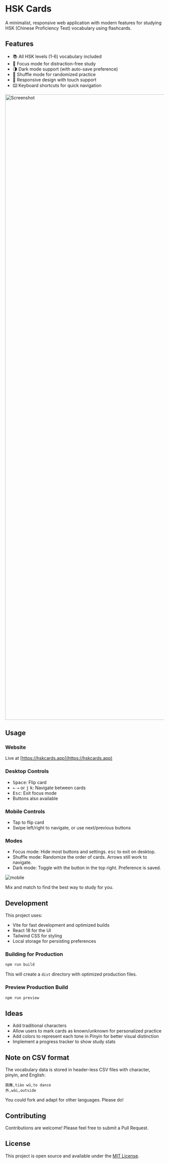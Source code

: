 # HSK Cards

A minimalist, responsive web application with modern features for studying HSK (Chinese Proficiency Test) vocabulary using flashcards.

## Features

- 📚 All HSK levels (1-6) vocabulary included
- 🎯 Focus mode for distraction-free study
- 🌗 Dark mode support (with auto-save preference)
- 🔄 Shuffle mode for randomized practice
- 📱 Responsive design with touch support
- ⌨️ Keyboard shortcuts for quick navigation

<img width="1986" alt="Screenshot" src="https://github.com/user-attachments/assets/e3333b30-bad8-465e-aea9-7cfdca2676eb" />

## Usage

### Website

Live at [https://hskcards.app](https://hskcards.app)

### Desktop Controls

- <kbd>Space</kbd>: Flip card
- <kbd>←</kbd> <kbd>→</kbd> or <kbd>j</kbd> <kbd>k</kbd>: Navigate between cards
- <kbd>Esc</kbd>: Exit focus mode
- Buttons also available

### Mobile Controls

- Tap to flip card
- Swipe left/right to navigate, or use next/previous buttons

### Modes

- Focus mode: Hide most buttons and settings. <kbd>esc</kbd> to exit on desktop.
- Shuffle mode: Randomize the order of cards. Arrows still work to navigate.
- Dark mode: Toggle with the button in the top right. Preference is saved.

![mobile](https://github.com/user-attachments/assets/de762f28-6e97-43c6-afcd-1109aff31d2d)

Mix and match to find the best way to study for you.

## Development

This project uses:

- Vite for fast development and optimized builds
- React 18 for the UI
- Tailwind CSS for styling
- Local storage for persisting preferences

### Building for Production

```bash
npm run build
```

This will create a `dist` directory with optimized production files.

### Preview Production Build

```bash
npm run preview
```

## Ideas

- Add traditional characters
- Allow users to mark cards as known/unknown for personalized practice
- Add colors to represent each tone in Pinyin for better visual distinction
- Implement a progress tracker to show study stats

## Note on CSV format

The vocabulary data is stored in header-less CSV files with
character, pinyin, and English:

```
跳舞,tiào wǔ,to dance
外,wài,outside
```

You could fork and adapt for other languages.
Please do!

## Contributing

Contributions are welcome! Please feel free to submit a Pull Request.

## License

This project is open source and available under the [MIT License](LICENSE).
